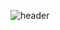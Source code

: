 ![header](https://capsule-render.vercel.app/api?type=wave&color=auto&height=300&section=header&text=welcome%20github&fontSize=90)
